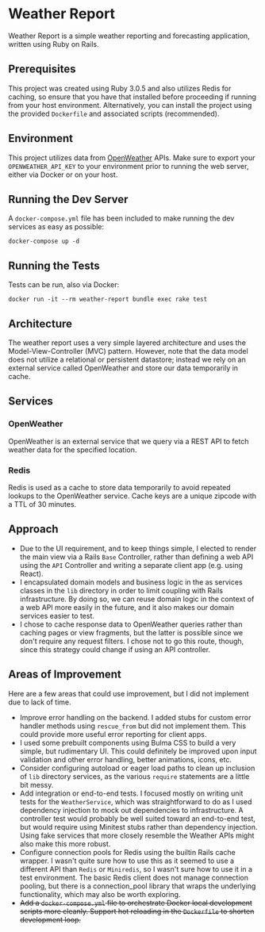 # Weather Report

Weather Report is a simple weather reporting and forecasting
application, written using Ruby on Rails.

## Prerequisites

This project was created using Ruby 3.0.5 and also utilizes Redis for
caching, so ensure that you have that installed before proceeding if
running from your host environment. Alternatively, you can install the
project using the provided `Dockerfile` and associated scripts
(recommended).

## Environment

This project utilizes data from
[OpenWeather](https://openweathermap.org/api) APIs. Make sure to
export your `OPENWEATHER_API_KEY` to your environment prior to running
the web server, either via Docker or on your host.

## Running the Dev Server

A `docker-compose.yml` file has been included to make running the dev
services as easy as possible:

```command
docker-compose up -d
```

## Running the Tests

Tests can be run, also via Docker:

```command
docker run -it --rm weather-report bundle exec rake test
```

## Architecture

The weather report uses a very simple layered architecture and uses
the Model-View-Controller (MVC) pattern. However, note that the data
model does not utilize a relational or persistent datastore; instead
we rely on an external service called OpenWeather and store our data
temporarily in cache.

## Services

### OpenWeather

OpenWeather is an external service that we query via a REST API to
fetch weather data for the specified location.

### Redis

Redis is used as a cache to store data temporarily to avoid repeated
lookups to the OpenWeather service. Cache keys are a unique zipcode
with a TTL of 30 minutes.

## Approach

- Due to the UI requirement, and to keep things simple, I elected to
  render the main view via a Rails `Base` Controller, rather than
  defining a web API using the `API` Controller and writing a separate
  client app (e.g. using React).
- I encapsulated domain models and business logic in the as services
  classes in the `lib` directory in order to limit coupling with Rails
  infrastructure. By doing so, we can reuse domain logic in the
  context of a web API more easily in the future, and it also makes
  our domain services easier to test.
- I chose to cache response data to OpenWeather queries rather than
  caching pages or view fragments, but the latter is possible since we
  don't require any request filters. I chose not to go this route,
  though, since this strategy could change if using an API controller.

## Areas of Improvement

Here are a few areas that could use improvement, but I did not
implement due to lack of time.

- Improve error handling on the backend. I added stubs for custom
  error handler methods using `rescue_from` but did not implement
  them. This could provide more useful error reporting for client
  apps.
- I used some prebuilt components using Bulma CSS to build a very
  simple, but rudimentary UI. This could definitely be improved upon
  input validation and other error handling, better animations, icons,
  etc.
- Consider configuring autoload or eager load paths to clean up
  inclusion of `lib` directory services, as the various `require`
  statements are a little bit messy.
- Add integration or end-to-end tests. I focused mostly on writing
  unit tests for the `WeatherService`, which was straightforward to do
  as I used dependency injection to mock out dependencies to
  infrastructure. A controller test would probably be well suited
  toward an end-to-end test, but would require using Minitest stubs
  rather than dependency injection. Using fake services that more
  closely resemble the Weather APIs might also make this more robust.
- Configure connection pools for Redis using the builtin Rails cache
  wrapper. I wasn't quite sure how to use this as it seemed to use a
  different API than `Redis` or `Miniredis`, so I wasn't sure how to
  use it in a test environment. The basic Redis client does not manage
  connection pooling, but there is a connection_pool library that
  wraps the underlying functionality, which may also be worth
  exploring.
- ~~Add a `docker-compose.yml` file to orchestrate Docker local
  development scripts more cleanly. Support hot reloading in the
  `Dockerfile` to shorten development loop.~~
